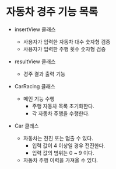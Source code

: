 # 자동차 경주 기능 목록

- insertView 클래스
  - 사용자가 입력한 자동차 대수 숫자형 검증
  - 사용자가 입력한 주행 횟수 숫자형 검증
  
- resultView 클래스
  - 경주 결과 출력 기능

- CarRacing 클래스 
  - 메인 기능 수행
    - 주행 자동차 목록 초기화한다.
    - 각 자동차 주행을 수행한다.
  
- Car 클래스
  - 자동차는 전진 또는 멈출 수 있다.
    - 입력 값이 4 이상일 경우 전진한다.
    - 입력 값의 범위는 0 ~ 9 이다.
  - 자동차 주행 이력을 가져올 수 있다.

